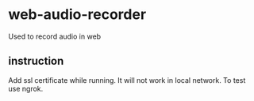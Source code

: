 # web-audio-recorder
Used to record audio in web
## instruction
Add ssl certificate while running.  It will not work in local network.  To test use ngrok.

